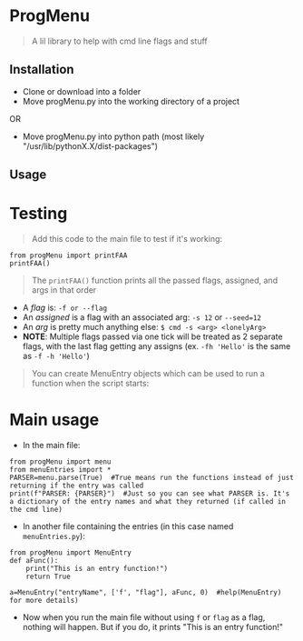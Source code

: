 # ProgMenu

> A lil library to help with cmd line flags and stuff

## Installation

- Clone or download into a folder
- Move progMenu.py into the working directory of a project

OR

- Move progMenu.py into python path (most likely "/usr/lib/pythonX.X/dist-packages")

## Usage


Testing
=======

> Add this code to the main file to test if it's working:

```
from progMenu import printFAA
printFAA()
```

> The `printFAA()` function prints all the passed flags, assigned, and args in that order

- A *flag* is: `-f or --flag`
- An *assigned* is a flag with an associated arg: `-s 12` or `--seed=12`
- An *arg* is pretty much anything else: `$ cmd -s <arg> <lonelyArg>`
- **NOTE**: Multiple flags passed via one tick will be treated as 2 separate flags, with the last flag getting any assigns (ex. `-fh 'Hello'` is the same as `-f -h 'Hello'`)

> You can create MenuEntry objects which can be used to run a function when the script starts:


Main usage
==========

- In the main file:
```
from progMenu import menu
from menuEntries import *
PARSER=menu.parse(True)  #True means run the functions instead of just returning if the entry was called
print(f"PARSER: {PARSER}")  #Just so you can see what PARSER is. It's a dictionary of the entry names and what they returned (if called in the cmd line)
```

- In another file containing the entries (in this case named `menuEntries.py`):
```
from progMenu import MenuEntry
def aFunc():
	print("This is an entry function!")
	return True

a=MenuEntry("entryName", ['f', "flag"], aFunc, 0)  #help(MenuEntry) for more details)
```

- Now when you run the main file without using `f` or `flag` as a flag, nothing will happen. But if you do, it prints "This is an entry function!"
